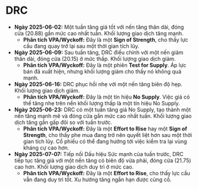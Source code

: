 # DRC

- **Ngày 2025-06-02:** Một tuần tăng giá tốt với nến tăng thân dài, đóng cửa (20.88) gần mức cao nhất tuần. Khối lượng giao dịch tăng mạnh.
    - **Phân tích VPA/Wyckoff:** Đây là một **Sign of Strength**, cho thấy lực cầu đang quay trở lại sau một thời gian tích lũy.
- **Ngày 2025-06-09:** Sau tuần tăng, DRC điều chỉnh với một nến giảm thân dài, đóng cửa (20.15) ở mức thấp. Khối lượng giao dịch giảm.
    - **Phân tích VPA/Wyckoff:** Đây là một phiên **Test for Supply**. Áp lực bán đã xuất hiện, nhưng khối lượng giảm cho thấy nó không quá mạnh.
- **Ngày 2025-06-16:** DRC phục hồi nhẹ với một nến tăng biên độ hẹp. Khối lượng giao dịch giảm.
    - **Phân tích VPA/Wyckoff:** Đây là một tín hiệu **No Supply**. Việc giá có thể tăng nhẹ trên nền khối lượng thấp là một tín hiệu No Supply.
- **Ngày 2025-06-23:** DRC có một tuần tăng giá No Supply, tạo thành một nến tăng mạnh mẽ và đóng cửa gần mức cao nhất tuần. Khối lượng giao dịch tăng gần gấp đôi so với tuần trước.
    - **Phân tích VPA/Wyckoff:** Đây là một **Effort to Rise** hay một **Sign of Strength**, cho thấy phe mua đang trở nên quyết liệt hơn sau một thời gian tích lũy. Cổ phiếu có thể đang hướng tới việc kiểm tra lại vùng kháng cự cao hơn.
- **Ngày 2025-07-07:** Tiếp nối Dấu hiệu Sức mạnh của tuần trước, DRC tiếp tục tăng giá với một nến tăng có biên độ vừa phải, đóng cửa (21.75) cao hơn. Khối lượng giao dịch duy trì ở mức cao.
    - **Phân tích VPA/Wyckoff:** Đây là một **Effort to Rise**, cho thấy lực cầu vẫn đang duy trì tốt. Xu hướng tăng ngắn hạn được củng cố.


